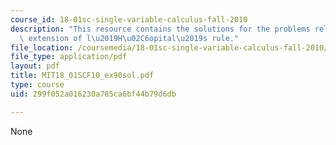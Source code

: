 ```yaml
---
course_id: 18-01sc-single-variable-calculus-fall-2010
description: "This resource contains the solutions for the problems related to the\
  \ extension of l\u2019H\u02C6opital\u2019s rule."
file_location: /coursemedia/18-01sc-single-variable-calculus-fall-2010/299f052a016230a785ca6bf44b79d6db_MIT18_01SCF10_ex90sol.pdf
file_type: application/pdf
layout: pdf
title: MIT18_01SCF10_ex90sol.pdf
type: course
uid: 299f052a016230a785ca6bf44b79d6db

---
```

None